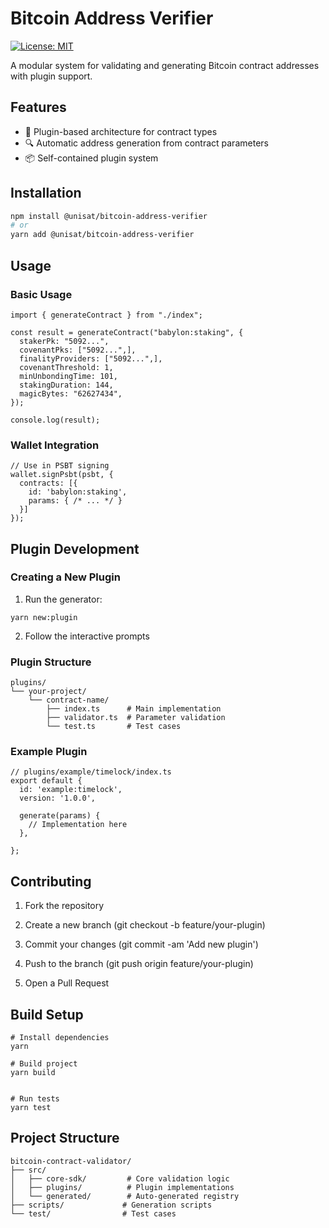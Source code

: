 # Bitcoin Address Verifier

[![License: MIT](https://img.shields.io/badge/License-MIT-blue.svg)](https://opensource.org/licenses/MIT)

A modular system for validating and generating Bitcoin contract addresses with plugin support.

## Features

- 🧩 Plugin-based architecture for contract types
- 🔍 Automatic address generation from contract parameters
- 📦 Self-contained plugin system

## Installation

```bash
npm install @unisat/bitcoin-address-verifier
# or
yarn add @unisat/bitcoin-address-verifier
```

## Usage

### Basic Usage

```
import { generateContract } from "./index";

const result = generateContract("babylon:staking", {
  stakerPk: "5092...",
  covenantPks: ["5092...",],
  finalityProviders: ["5092...",],
  covenantThreshold: 1,
  minUnbondingTime: 101,
  stakingDuration: 144,
  magicBytes: "62627434",
});

console.log(result);

```

### Wallet Integration

```
// Use in PSBT signing
wallet.signPsbt(psbt, {
  contracts: [{
    id: 'babylon:staking',
    params: { /* ... */ }
  }]
});
```

## Plugin Development

### Creating a New Plugin

1. Run the generator:

```
yarn new:plugin
```

2. Follow the interactive prompts

### Plugin Structure

```
plugins/
└── your-project/
    └── contract-name/
        ├── index.ts      # Main implementation
        ├── validator.ts  # Parameter validation
        └── test.ts       # Test cases
```

### Example Plugin

```
// plugins/example/timelock/index.ts
export default {
  id: 'example:timelock',
  version: '1.0.0',

  generate(params) {
    // Implementation here
  },

};
```

## Contributing

1. Fork the repository

2. Create a new branch (git checkout -b feature/your-plugin)

3. Commit your changes (git commit -am 'Add new plugin')

4. Push to the branch (git push origin feature/your-plugin)

5. Open a Pull Request

## Build Setup

```
# Install dependencies
yarn

# Build project
yarn build


# Run tests
yarn test
```

## Project Structure

```
bitcoin-contract-validator/
├── src/
│   ├── core-sdk/         # Core validation logic
│   ├── plugins/          # Plugin implementations
│   └── generated/        # Auto-generated registry
├── scripts/             # Generation scripts
└── test/                # Test cases
```
